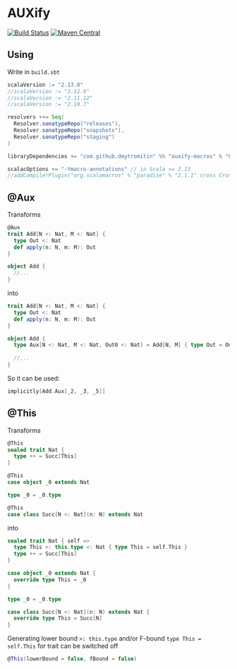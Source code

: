 # AUXify

[![Build Status](https://travis-ci.org/DmytroMitin/AUXify.svg?branch=master)](https://travis-ci.org/DmytroMitin/AUXify)
[![Maven Central](https://maven-badges.herokuapp.com/maven-central/com.github.dmytromitin/auxify-macros/badge.svg)](https://maven-badges.herokuapp.com/maven-central/com.github.dmytromitin/auxify-macros)

## Using
Write in `build.sbt`
```scala
scalaVersion := "2.13.0"
//scalaVersion := "2.12.8"
//scalaVersion := "2.11.12"
//scalaVersion := "2.10.7"

resolvers ++= Seq(
  Resolver.sonatypeRepo("releases"),
  Resolver.sonatypeRepo("snapshots"),
  Resolver.sonatypeRepo("staging")
)

libraryDependencies += "com.github.dmytromitin" %% "auxify-macros" % "0.1"

scalacOptions += "-Ymacro-annotations" // in Scala >= 2.13
//addCompilerPlugin("org.scalamacros" % "paradise" % "2.1.1" cross CrossVersion.full) // in Scala <= 2.12
```

## @Aux
Transforms
```scala
@Aux
trait Add[N <: Nat, M <: Nat] {
  type Out <: Nat
  def apply(n: N, m: M): Out
}

object Add {
  //...
}
```
into
```scala
trait Add[N <: Nat, M <: Nat] {
  type Out <: Nat
  def apply(n: N, m: M): Out
}

object Add {
  type Aux[N <: Nat, M <: Nat, Out0 <: Nat] = Add[N, M] { type Out = Out0 }
  
  //...
}
```

So it can be used:
```scala
implicitly[Add.Aux[_2, _3, _5]]
```

## @This
Transforms
```scala
@This
sealed trait Nat {
  type ++ = Succ[This]
}

@This
case object _0 extends Nat 

type _0 = _0.type

@This
case class Succ[N <: Nat](n: N) extends Nat
```
into
```scala
sealed trait Nat { self =>
  type This >: this.type <: Nat { type This = self.This }
  type ++ = Succ[This]
}

case object _0 extends Nat {
  override type This = _0
}

type _0 = _0.type

case class Succ[N <: Nat](n: N) extends Nat {
  override type This = Succ[N]
}
```

Generating lower bound `>: this.type` and/or F-bound `type This = self.This` for trait can be switched off
```scala
@This(lowerBound = false, fBound = false)
```